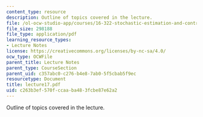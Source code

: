 ```yaml
---
content_type: resource
description: Outline of topics covered in the lecture.
file: /ol-ocw-studio-app/courses/16-322-stochastic-estimation-and-control-fall-2004/c263b3ef570fccaaba483fcbe87e62a2_lecture17.pdf
file_size: 298188
file_type: application/pdf
learning_resource_types:
- Lecture Notes
license: https://creativecommons.org/licenses/by-nc-sa/4.0/
ocw_type: OCWFile
parent_title: Lecture Notes
parent_type: CourseSection
parent_uid: c357abc0-c276-b4e8-7ab0-5f5cbab5f9ec
resourcetype: Document
title: lecture17.pdf
uid: c263b3ef-570f-ccaa-ba48-3fcbe87e62a2
---
```

Outline of topics covered in the lecture.